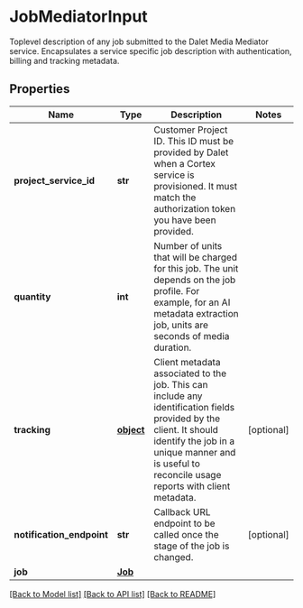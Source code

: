 # JobMediatorInput

Toplevel description of any job submitted to the Dalet Media Mediator service.  Encapsulates a service specific job description with authentication, billing and tracking metadata.
## Properties
Name | Type | Description | Notes
------------ | ------------- | ------------- | -------------
**project_service_id** | **str** | Customer Project ID.  This ID must be provided by Dalet when a Cortex service is provisioned.  It must match the authorization token you have been provided. | 
**quantity** | **int** | Number of units that will be charged for this job.  The unit depends on the job profile.  For example, for an AI metadata extraction job, units are seconds of media duration. | 
**tracking** | [**object**](.md) | Client metadata associated to the job.  This can include any identification fields provided by the client. It should identify the job in a unique manner and is useful to reconcile usage reports with client metadata. | [optional] 
**notification_endpoint** | **str** | Callback URL endpoint to be called once the stage of the job is changed. | [optional] 
**job** | [**Job**](Job.md) |  | 

[[Back to Model list]](../README.md#documentation-for-models) [[Back to API list]](../README.md#documentation-for-api-endpoints) [[Back to README]](../README.md)


